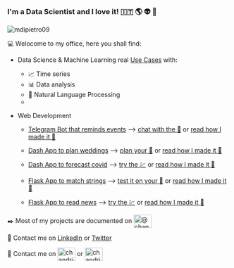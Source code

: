 ### I'm a Data Scientist and I love it! :it: :earth_americas: :alien: :ghost:

<p align="left"> <img src="https://komarev.com/ghpvc/?username=mdipietro09&label=Profile%20views&color=0e75b6&style=flat" alt="mdipietro09" /> </p>

:computer: Welocome to my office, here you shall find:

- Data Science & Machine Learning real [Use Cases](https://github.com/mdipietro09/DataScience_ArtificialIntelligence_Utils) with:
    - :chart_with_upwards_trend: Time series
    - :bar_chart: Data analysis
    - :newspaper: Natural Language Processing	
    - 

- Web Development
    - [Telegram Bot that reminds events](https://github.com/mdipietro09/Bot_TelegramDatesReminder) ⟶ [chat with the :robot:](https://t.me/DatesReminderBot) or [read how I made it :book:](https://pub.towardsai.net/build-deploy-a-python-bot-with-short-term-and-long-term-memory-a3f1cd6254b8)
    
    - [Dash App to plan weddings](https://github.com/mdipietro09/App_Wedding) ⟶ [plan your :wedding:](https://app-wedding-planner.herokuapp.com/)    or [read how I made it :book:](https://towardsdatascience.com/web-development-with-python-dash-complete-tutorial-6716186e09b3)
    
    - [Dash App to forecast covid](https://github.com/mdipietro09/App_VirusForecaster) ⟶ [try the :chart:](https://app-virus-forecaster.herokuapp.com/) or [read how I made it :book:](https://towardsdatascience.com/how-to-embed-bootstrap-css-js-in-your-python-dash-app-8d95fc9e599e)
    
    - [Flask App to match strings](https://github.com/mdipietro09/App_StringsMatcher) ⟶ [test it on your :open_file_folder:](https://app-strings-matcher.herokuapp.com/) or [read how I made it :book:](https://towardsdatascience.com/surpass-excel-vlookup-with-python-and-nlp-ab20d56c4a1a)
    
    - [Flask App to read news]() ⟶ [try the :chart:](https://app-strings-matcher.herokuapp.com/) or [read how I made it :book:](https://towardsdatascience.com/surpass-excel-vlookup-with-python-and-nlp-ab20d56c4a1a)

:black_nib:	Most of my projects are documented on <a href="https://mdipietro09.medium" target="blank"><img align="center" src="https://cdn.jsdelivr.net/npm/simple-icons@3.0.1/icons/medium.svg" alt="@chandrikadeb7" height="30" width="40" /></a>

:iphone: Contact me on [LinkedIn](https://www.linkedin.com/in/mauro-di-pietro-56a1366b/) or [Twitter](https://twitter.com/maurodp90)

:iphone: Contact me on <a href="https://www.linkedin.com/in/mauro-di-pietro-56a1366b/" target="blank"><img align="center" src="https://cdn.jsdelivr.net/npm/simple-icons@3.0.1/icons/linkedin.svg" alt="chandrikadeb7" height="30" width="40"/></a> or <a href="https://twitter.com/maurodp90" target="blank"><img align="center" src="https://cdn.jsdelivr.net/npm/simple-icons@3.0.1/icons/twitter.svg" alt="chandrikadeb7" height="30" width="40"/></a>

